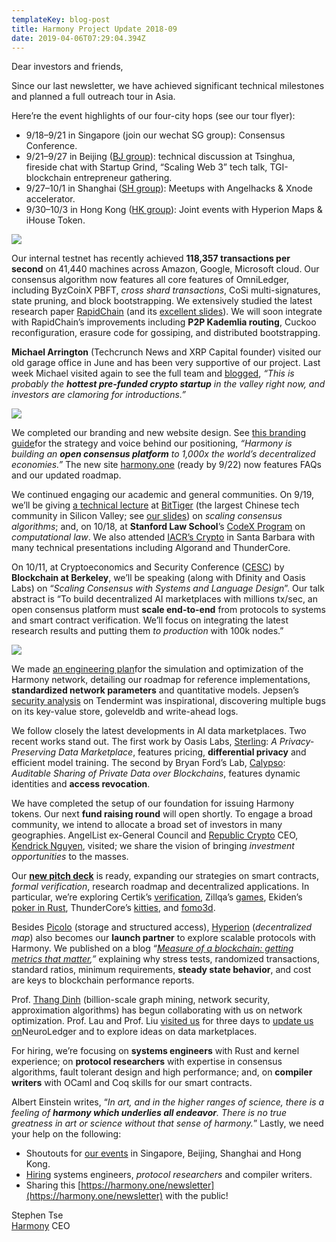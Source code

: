 ```yaml
---
templateKey: blog-post
title: Harmony Project Update 2018-09
date: 2019-04-06T07:29:04.394Z
---
```

Dear investors and friends,

Since our last newsletter, we have achieved significant technical milestones and planned a full outreach tour in Asia.

Here’re the event highlights of our four-city hops (see our tour flyer):

*   9/18–9/21 in Singapore (join our wechat SG group): Consensus Conference.
*   9/21–9/27 in Beijing ([BJ group](https://harmony.one/bj)): technical discussion at Tsinghua, fireside chat with Startup Grind, “Scaling Web 3” tech talk, TGI-blockchain entrepreneur gathering.
*   9/27–10/1 in Shanghai ([SH group](https://harmony.one/sh)): Meetups with Angelhacks & Xnode accelerator.
*   9/30–10/3 in Hong Kong ([HK group](https://harmony.one/hk)): Joint events with Hyperion Maps & iHouse Token.

![](images/uploaded/0-rbkzbqd7mmbr8esspng_1553601137.png)

Our internal testnet has recently achieved **118,357 transactions per second** on 41,440 machines across Amazon, Google, Microsoft cloud. Our consensus algorithm now features all core features of OmniLedger, including ByzCoinX PBFT, _cross shard transactions_, CoSi multi-signatures, state pruning, and block bootstrapping. We extensively studied the latest research paper [RapidChain](https://eprint.iacr.org/2018/460.pdf) (and its [excellent slides](https://cbr.stanford.edu/seminarTalks/zamani.pdf)). We will soon integrate with RapidChain’s improvements including **P2P Kademlia routing**, Cuckoo reconfiguration, erasure code for gossiping, and distributed bootstrapping.

**Michael Arrington** (Techcrunch News and XRP Capital founder) visited our old garage office in June and has been very supportive of our project. Last week Michael visited again to see the full team and [blogged](http://arringtonxrpcapital.com/2018/09/04/silicon-valleys-harmony-ready-to-debut/), _“This is probably the_ **_hottest pre-funded crypto startup_** _in the valley right now, and investors are clamoring for introductions.”_

![](images/uploaded/0-asbuq4vlgbi8agn6png_1553606872.png)

We completed our branding and new website design. See [this branding guide](https://harmony.one/brand)for the strategy and voice behind our positioning, _“Harmony is building an_ **_open consensus platform_** _to 1,000x the world’s decentralized economies.”_ The new site [harmony.one](http://harmony.one/) (ready by 9/22) now features FAQs and our updated roadmap.

We continued engaging our academic and general communities. On 9/19, we’ll be giving [a technical lecture](https://mp.weixin.qq.com/s/wa0MPGGVMuESNLFRB1uLlg) at [BitTiger](https://www.youtube.com/channel/UCrTVwxlwmn2CJINfuaiLB1Q) (the largest Chinese tech community in Silicon Valley; see [our slides](https://docs.google.com/presentation/d/1MA4b9vnOEKJvXImFEEM8ZM--L8J629Dm4B_kiOaJvJU/edit#slide=id.g41e90799b7_0_0)) on _scaling consensus algorithms_; and, on 10/18, at **Stanford Law School**’s [CodeX Program](https://law.stanford.edu/event/meet-codex-3/) on _computational law_. We also attended [IACR’s Crypto](https://crypto.iacr.org/2018/affevents/cryptocurrencies/page.html) in Santa Barbara with many technical presentations including Algorand and ThunderCore.

On 10/11, at Cryptoeconomics and Security Conference ([CESC](https://cesc.io/)) by **Blockchain at Berkeley**, we’ll be speaking (along with Dfinity and Oasis Labs) on “_Scaling Consensus with Systems and Language Design_”. Our talk abstract is “To build decentralized AI marketplaces with millions tx/sec, an open consensus platform must **scale end-to-end** from protocols to systems and smart contract verification. We’ll focus on integrating the latest research results and putting them _to production_ with 100k nodes.”

![](images/uploaded/0-tv-5pco9jqgsypotpng_1553607070.png)

We made [an engineering plan](https://harmony.one/protocol-optimization)for the simulation and optimization of the Harmony network, detailing our roadmap for reference implementations, **standardized network parameters** and quantitative models. Jepsen’s [security analysis](https://jepsen.io/analyses/tendermint-0-10-2) on Tendermint was inspirational, discovering multiple bugs on its key-value store, goleveldb and write-ahead logs.  

We follow closely the latest developments in AI data marketplaces. Two recent works stand out. The first work by Oasis Labs, [Sterling](http://www.vldb.org/pvldb/vol11/p2086-hynes.pdf): _A Privacy-Preserving Data Marketplace_, features pricing, **differential privacy** and efficient model training. The second by Bryan Ford’s Lab, [Calypso](https://eprint.iacr.org/2018/209.pdf): _Auditable Sharing of Private Data over Blockchains_, features dynamic identities and **access revocation**.

We have completed the setup of our foundation for issuing Harmony tokens. Our next **fund raising round** will open shortly. To engage a broad community, we intend to allocate a broad set of investors in many geographies. AngelList ex-General Council and [Republic Crypto](https://republic.co/crypto) CEO, [Kendrick Nguyen](https://www.linkedin.com/in/kendrick-nguyen-7145bb5/), visited; we share the vision of bringing _investment opportunities_ to the masses.

Our [**new pitch deck**](http://harmony.one/talk) is ready, expanding our strategies on smart contracts, _formal verification_, research roadmap and decentralized applications. In particular, we’re exploring Certik’s [verification](https://certik.org/keynote.html), Zillqa’s [games](https://github.com/Zilliqa/scilla/blob/master/tests/contracts/zil-game/contract.scilla), Ekiden’s [poker in Rust](https://github.com/ekiden/contract-poker/blob/master/src/poker_contract.rs), ThunderCore’s [kitties](https://github.com/thundercore/cheshire), and [fomo3d](https://etherscan.io/address/0xa62142888aba8370742be823c1782d17a0389da1#code).

Besides [Picolo](https://picolo.network/paper) (storage and structured access), [Hyperion](https://www.hyn.space/wp-content/uploads/2018/08/Atlas-the-spatial-consensus-blockchain-v1.0.pdf) (_decentralized map_) also becomes our **launch partner** to explore scalable protocols with Harmony. We published on a blog “[_Measure of a blockchain: getting metrics that matter_](https://medium.com/harmony-one/measure-of-a-blockchain-getting-metrics-that-matter-d57a1d034839)_,”_ explaining why stress tests, randomized transactions, standard ratios, minimum requirements, **steady state behavior**, and cost are keys to blockchain performance reports.

Prof. [Thang Dinh](http://www.people.vcu.edu/~tndinh/) (billion-scale graph mining, network security, approximation algorithms) has begun collaborating with us on network optimization. Prof. Lau and Prof. Liu [visited us](https://www.instagram.com/p/BnxCYmihEQz/) for three days to [update us on](https://docs.google.com/document/d/1SdxRx6CTBabunCNqJaE_eRNxyp7l7BkldiMI_C1okQ0/edit)NeuroLedger and to explore ideas on data marketplaces.

For hiring, we’re focusing on **systems engineers** with Rust and kernel experience; on **protocol researchers** with expertise in consensus algorithms, fault tolerant design and high performance; and, on **compiler writers** with OCaml and Coq skills for our smart contracts.

Albert Einstein writes, “_In art, and in the higher ranges of science, there is a feeling of_ **_harmony which underlies all endeavor_**_. There is no true greatness in art or science without that sense of harmony._” Lastly, we need your help on the following:

*   Shoutouts for [our events](http://www.huodongxing.com/event/8457230199100) in Singapore, Beijing, Shanghai and Hong Kong.
*   [Hiring](http://harmony.one/hiring) systems engineers, _protocol researchers_ and compiler writers.
*   Sharing this [https://harmony.one/newsletter](https://harmony.one/newsletter) with the public!

  

Stephen Tse  
[Harmony](http://harmony.one/) CEO
